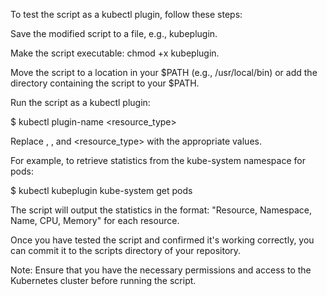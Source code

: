 To test the script as a kubectl plugin, follow these steps:

Save the modified script to a file, e.g., kubeplugin.

Make the script executable: chmod +x kubeplugin.

Move the script to a location in your $PATH (e.g., /usr/local/bin) or add the directory containing the script to your $PATH.

Run the script as a kubectl plugin:

$ kubectl plugin-name <namespace> <command> <resource_type>

Replace <namespace>, <command>, and <resource_type> with the appropriate values.

For example, to retrieve statistics from the kube-system namespace for pods:

$ kubectl kubeplugin kube-system get pods
  
The script will output the statistics in the format: "Resource, Namespace, Name, CPU, Memory" for each resource.

Once you have tested the script and confirmed it's working correctly, you can commit it to the scripts directory of your repository.

Note: Ensure that you have the necessary permissions and access to the Kubernetes cluster before running the script.
